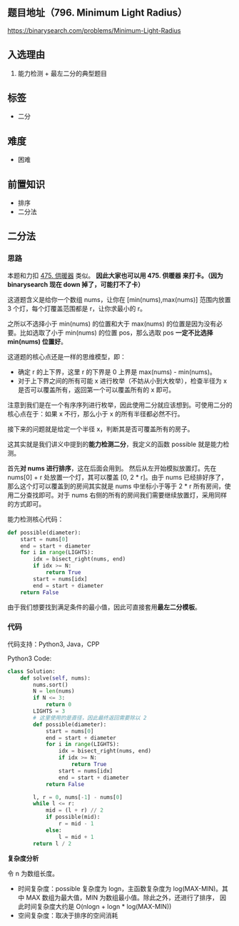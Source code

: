 ## 题目地址（796. Minimum Light Radius）

https://binarysearch.com/problems/Minimum-Light-Radius

## 入选理由

1. 能力检测 + 最左二分的典型题目

## 标签

- 二分

## 难度

- 困难

## 前置知识

- 排序
- 二分法

## 二分法

### 思路

本题和力扣 [475. 供暖器](https://leetcode-cn.com/problems/heaters/) 类似。 **因此大家也可以用 475. 供暖器 来打卡。（因为 binarysearch 现在 down 掉了，可能打不了卡）**

这道题含义是给你一个数组 nums，让你在 [min(nums),max(nums)] 范围内放置 3 个灯，每个灯覆盖范围都是 r，让你求最小的 r。

之所以不选择小于 min(nums) 的位置和大于 max(nums) 的位置是因为没有必要。比如选取了小于 min(nums) 的位置 pos，那么选取 pos **一定不比选择 min(nums) 位置好**。

这道题的核心点还是一样的思维模型，即：

- 确定 r 的上下界，这里 r 的下界是 0 上界是 max(nums) - min(nums)。
- 对于上下界之间的所有可能 x 进行枚举（不妨从小到大枚举），检查半径为 x 是否可以覆盖所有，返回第一个可以覆盖所有的 x 即可。

注意到我们是在一个有序序列进行枚举，因此使用二分就应该想到。可使用二分的核心点在于：如果 x 不行，那么小于 x 的所有半径都必然不行。

接下来的问题就是给定一个半径 x，判断其是否可覆盖所有的房子。

这其实就是我们讲义中提到的**能力检测二分**，我定义的函数 possible 就是能力检测。

首先**对 nums 进行排序**，这在后面会用到。 然后从左开始模拟放置灯。先在 nums[0] + r 处放置一个灯，其可以覆盖 [0, 2 * r]。由于 nums 已经排好序了，那么这个灯可以覆盖到的房间其实就是 nums 中坐标小于等于 2 * r 所有房间，使用二分查找即可。对于 nums 右侧的所有的房间我们需要继续放置灯，采用同样的方式即可。

能力检测核心代码：

```python
def possible(diameter):
    start = nums[0]
    end = start + diameter
    for i in range(LIGHTS):
        idx = bisect_right(nums, end)
        if idx >= N:
            return True
        start = nums[idx]
        end = start + diameter
    return False
```

由于我们想要找到满足条件的最小值，因此可直接套用**最左二分模板**。

### 代码

代码支持：Python3, Java，CPP

Python3 Code:

```python
class Solution:
    def solve(self, nums):
        nums.sort()
        N = len(nums)
        if N <= 3:
            return 0
        LIGHTS = 3
        # 这里使用的是直径，因此最终返回需要除以 2
        def possible(diameter):
            start = nums[0]
            end = start + diameter
            for i in range(LIGHTS):
                idx = bisect_right(nums, end)
                if idx >= N:
                    return True
                start = nums[idx]
                end = start + diameter
            return False

        l, r = 0, nums[-1] - nums[0]
        while l <= r:
            mid = (l + r) // 2
            if possible(mid):
                r = mid - 1
            else:
                l = mid + 1
        return l / 2
```

**复杂度分析**

令 n 为数组长度。

- 时间复杂度：possible 复杂度为 logn，主函数复杂度为 log(MAX-MIN)。其中 MAX 数组为最大值，MIN 为数组最小值。除此之外，还进行了排序， 因此时间复杂度大约是 O(nlogn + logn * log(MAX-MIN))
- 空间复杂度：取决于排序的空间消耗
